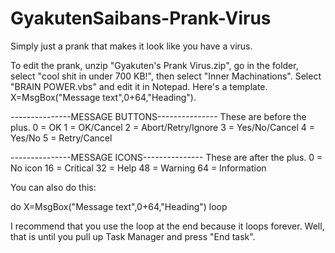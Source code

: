 # GyakutenSaibans-Prank-Virus
Simply just a prank that makes it look like you have a virus.

To edit the prank, unzip "Gyakuten's Prank Virus.zip", go in the folder, select "cool shit in under 700 KB!", then select "Inner Machinations". Select "BRAIN POWER.vbs" and edit it in Notepad.
Here's a template. X=MsgBox("Message text",0+64,"Heading").

---------------MESSAGE BUTTONS---------------
These are before the plus.
0 = OK
1 = OK/Cancel
2 = Abort/Retry/Ignore
3 = Yes/No/Cancel
4 = Yes/No
5 = Retry/Cancel

---------------MESSAGE ICONS---------------
These are after the plus.
0 = No icon
16 = Critical
32 = Help
48 = Warning
64 = Information

You can also do this:

do
X=MsgBox("Message text",0+64,"Heading")
loop

I recommend that you use the loop at the end because it loops forever. Well, that is until you pull up Task Manager and press "End task".
